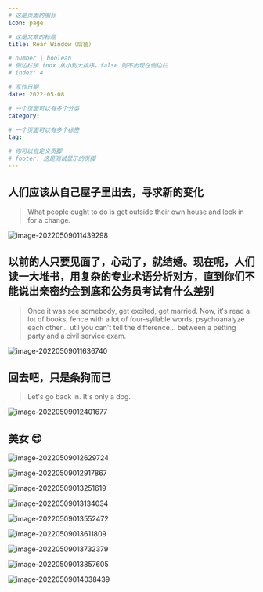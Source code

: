 ```yaml
---
# 这是页面的图标
icon: page

# 这是文章的标题
title: Rear Window（后窗）

# number | boolean
# 侧边栏按 indx 从小到大排序，false 则不出现在侧边栏
# index: 4

# 写作日期
date: 2022-05-08

# 一个页面可以有多个分类
category: 

# 一个页面可以有多个标签
tag: 

# 你可以自定义页脚
# footer: 这是测试显示的页脚
---
```






## 人们应该从自己屋子里出去，寻求新的变化

> What people ought to do is get outside their own house and look in for a change.

![image-20220509011439298](./img/image-20220509011439298.jpg)



## 以前的人只要见面了，心动了，就结婚。现在呢，人们读一大堆书，用复杂的专业术语分析对方，直到你们不能说出亲密约会到底和公务员考试有什么差别

> Once it was see somebody, get excited, get married. Now, it's read a lot of books, fence with a lot of four-syllable words, psychoanalyze each other... util you can't tell the difference... between a petting party and a civil service exam.

![image-20220509011636740](./img/image-20220509011636740.jpg)



## 回去吧，只是条狗而已

> Let's go back in. It's only a dog.

![image-20220509012401677](./img/image-20220509012401677.jpg)



## 美女 😍

![image-20220509012629724](./img/image-20220509012629724.jpg)

![image-20220509012917867](./img/image-20220509012917867.jpg)

![image-20220509013251619](./img/image-20220509013251619.jpg)

![image-20220509013134034](./img/image-20220509013134034.jpg)

![image-20220509013552472](./img/image-20220509013552472.jpg)

![image-20220509013611809](./img/image-20220509013611809.jpg)

![image-20220509013732379](./img/image-20220509013732379.jpg)

![image-20220509013857605](./img/image-20220509013857605.jpg)

![image-20220509014038439](./img/image-20220509014038439.jpg)
